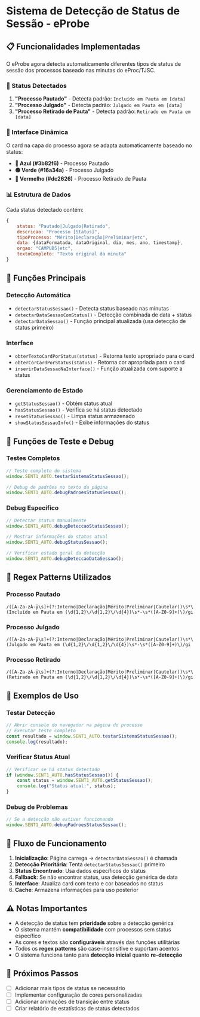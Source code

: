 # Sistema de Detecção de Status de Sessão - eProbe

## 📋 Funcionalidades Implementadas

O eProbe agora detecta automaticamente diferentes tipos de status de sessão dos processos baseado nas minutas do eProc/TJSC.

### 🎯 Status Detectados

1. **"Processo Pautado"** - Detecta padrão: `Incluído em Pauta em [data]`
2. **"Processo Julgado"** - Detecta padrão: `Julgado em Pauta em [data]`
3. **"Processo Retirado de Pauta"** - Detecta padrão: `Retirado em Pauta em [data]`

### 🎨 Interface Dinâmica

O card na capa do processo agora se adapta automaticamente baseado no status:

-   **🔵 Azul (#3b82f6)** - Processo Pautado
-   **🟢 Verde (#16a34a)** - Processo Julgado
-   **🔴 Vermelho (#dc2626)** - Processo Retirado de Pauta

### 📊 Estrutura de Dados

Cada status detectado contém:

```javascript
{
    status: "Pautado|Julgado|Retirado",
    descricao: "Processo [Status]",
    tipoProcesso: "Mérito|Declaração|Preliminar|etc",
    data: {dataFormatada, dataOriginal, dia, mes, ano, timestamp},
    orgao: "CAMPUB5|etc",
    textoCompleto: "Texto original da minuta"
}
```

## 🔧 Funções Principais

### Detecção Automática

-   `detectarStatusSessao()` - Detecta status baseado nas minutas
-   `detectarDataSessaoComStatus()` - Detecção combinada de data + status
-   `detectarDataSessao()` - Função principal atualizada (usa detecção de status primeiro)

### Interface

-   `obterTextoCardPorStatus(status)` - Retorna texto apropriado para o card
-   `obterCorCardPorStatus(status)` - Retorna cor apropriada para o card
-   `inserirDataSessaoNaInterface()` - Função atualizada com suporte a status

### Gerenciamento de Estado

-   `getStatusSessao()` - Obtém status atual
-   `hasStatusSessao()` - Verifica se há status detectado
-   `resetStatusSessao()` - Limpa status armazenado
-   `showStatusSessaoInfo()` - Exibe informações do status

## 🧪 Funções de Teste e Debug

### Testes Completos

```javascript
// Teste completo do sistema
window.SENT1_AUTO.testarSistemaStatusSessao();

// Debug de padrões no texto da página
window.SENT1_AUTO.debugPadroesStatusSessao();
```

### Debug Específico

```javascript
// Detectar status manualmente
window.SENT1_AUTO.debugDeteccaoStatusSessao();

// Mostrar informações do status atual
window.SENT1_AUTO.debugStatusSessao();

// Verificar estado geral da detecção
window.SENT1_AUTO.debugDeteccaoDataSessao();
```

## 🎯 Regex Patterns Utilizados

### Processo Pautado

```regex
/([A-Za-zÀ-ÿ\s]+(?:Interno|Declaração|Mérito|Preliminar|Cautelar))\s*\(Incluído em Pauta em (\d{1,2}\/\d{1,2}\/\d{4})\s*-\s*([A-Z0-9]+)\)/gi
```

### Processo Julgado

```regex
/([A-Za-zÀ-ÿ\s]+(?:Interno|Declaração|Mérito|Preliminar|Cautelar))\s*\(Julgado em Pauta em (\d{1,2}\/\d{1,2}\/\d{4})\s*-\s*([A-Z0-9]+)\)/gi
```

### Processo Retirado

```regex
/([A-Za-zÀ-ÿ\s]+(?:Interno|Declaração|Mérito|Preliminar|Cautelar))\s*\(Retirado em Pauta em (\d{1,2}\/\d{1,2}\/\d{4})\s*-\s*([A-Z0-9]+)\)/gi
```

## 📝 Exemplos de Uso

### Testar Detecção

```javascript
// Abrir console do navegador na página do processo
// Executar teste completo
const resultado = window.SENT1_AUTO.testarSistemaStatusSessao();
console.log(resultado);
```

### Verificar Status Atual

```javascript
// Verificar se há status detectado
if (window.SENT1_AUTO.hasStatusSessao()) {
    const status = window.SENT1_AUTO.getStatusSessao();
    console.log("Status atual:", status);
}
```

### Debug de Problemas

```javascript
// Se a detecção não estiver funcionando
window.SENT1_AUTO.debugPadroesStatusSessao();
```

## 🔄 Fluxo de Funcionamento

1. **Inicialização**: Página carrega → `detectarDataSessao()` é chamada
2. **Detecção Prioritária**: Tenta `detectarStatusSessao()` primeiro
3. **Status Encontrado**: Usa dados específicos do status
4. **Fallback**: Se não encontrar status, usa detecção genérica de data
5. **Interface**: Atualiza card com texto e cor baseados no status
6. **Cache**: Armazena informações para uso posterior

## ⚠️ Notas Importantes

-   A detecção de status tem **prioridade** sobre a detecção genérica
-   O sistema mantém **compatibilidade** com processos sem status específico
-   As cores e textos são **configuráveis** através das funções utilitárias
-   Todos os **regex patterns** são case-insensitive e suportam acentos
-   O sistema funciona tanto para **detecção inicial** quanto **re-detecção**

## 🚀 Próximos Passos

-   [ ] Adicionar mais tipos de status se necessário
-   [ ] Implementar configuração de cores personalizadas
-   [ ] Adicionar animações de transição entre status
-   [ ] Criar relatório de estatísticas de status detectados
